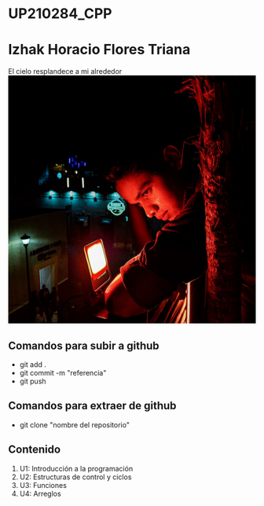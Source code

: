# UP210284_CPP
# **Izhak Horacio Flores Triana** 

El cielo resplandece a mi alrededor
![screenshot](aaaaa.jpg)


## Comandos para subir a github
- git add . 
- git commit -m "referencia"
- git push

## Comandos para extraer de github
- git clone "nombre del repositorio"

## Contenido

<ol>
<li>U1: Introducción a la programación</li>
<li>U2: Estructuras de control y ciclos</li>
<li>U3: Funciones</li>
<li>U4: Arreglos</li>
</ol>